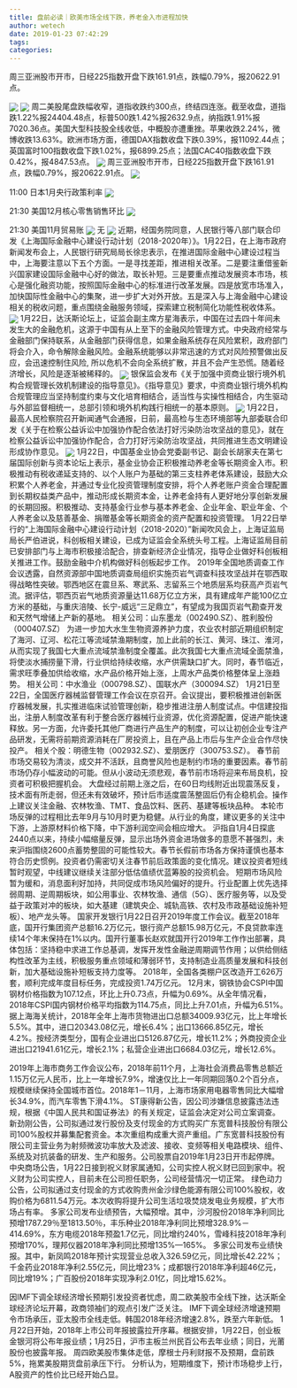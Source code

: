 ```yaml
---
title: 盘前必读｜欧美市场全线下跌，养老金入市进程加快
author: wetech
date: 2019-01-23 07:42:29
tags: 
categories: 
---
```

周三亚洲股市开市，日经225指数开盘下跌161.91点，跌幅0.79%，报20622.91点。
<!-- more -->
<img align="center" border="0" src="https://imgcdn.yicai.com/uppics/images/2018/11/5795dce2c13c12cd19ef68151420a6d2.jpg" />
<img align="center" border="0" src="https://imgcdn.yicai.com/uppics/images/2019/01/eb4ce271a30e5381fe24a664769b6ff4.jpg" />
周二美股尾盘跌幅收窄，道指收跌约300点，终结四连涨。截至收盘，道指跌1.22%报24404.48点，标普500跌1.42%报2632.9点，纳指跌1.91%报7020.36点。美国大型科技股全线收低，中概股亦遭重挫。苹果收跌2.24%，微博收跌13.63%。欧洲市场方面，德国DAX指数收盘下跌0.39%，报11092.44点；英国富时100指数收盘下跌1.02%，报6899.25点；法国CAC40指数收盘下跌0.42%，报4847.53点。
<img align="center" border="0" src="https://imgcdn.yicai.com/uppics/images/2018/11/1115fd943822077aad8679290e0a4854.jpg" />
周三亚洲股市开市，日经225指数开盘下跌161.91点，跌幅0.79%，报20622.91点。
<img align="center" border="0" src="https://imgcdn.yicai.com/uppics/images/2019/01/556a97aaa5c4f3aaf33c3b23792d852e.jpg" />
11:00 日本1月央行政策利率
<img align="center" border="0" src="https://imgcdn.yicai.com/uppics/images/2019/01/8188a571f2973af64475eeb06ac3c6b5.jpg" />
21:30 美国12月核心零售销售环比
<img align="center" border="0" src="https://imgcdn.yicai.com/uppics/images/2019/01/efe915771b4f65f580ae857c85897508.jpg" />
21:30 美国11月贸易账
<img align="center" border="0" src="https://imgcdn.yicai.com/uppics/images/2019/01/d81f39cc89a6aaff8d64e728f13d02c2.jpg" />
无
<img align="center" border="0" src="https://imgcdn.yicai.com/uppics/images/2018/11/9d8e2d90a2b37391ca779f15a10018b0.jpg" />
近期，经国务院同意，人民银行等八部门联合印发《上海国际金融中心建设行动计划（2018-2020年）》。1月22日，在上海市政府新闻发布会上，人民银行研究局局长徐忠表示，在推进国际金融中心建设过程当中，上海要注意以下五个方面。一是寻找差距，推进相关改革。二是要注重借鉴新兴国家建设国际金融中心好的做法，取长补短。三是要重点推动发展资本市场，核心是强化融资功能，按照国际金融中心的标准进行改革发展。四是放宽市场准入，加快国际性金融中心的集聚，进一步扩大对外开放。五是深入与上海金融中心建设相关的税收问题，重点围绕金融服务领域，探索建立税制简化功能性税收体系。
<img align="center" border="0" src="https://imgcdn.yicai.com/uppics/images/2018/11/3fe87f78bb215979ccf7a8b1a382813c.jpg" />
1月22日，达沃斯论坛上，证监会副主席方星海表示，中国在过去四十年间未发生大的金融危机，这源于中国有从上至下的金融风险管理方式。中央政府经常与金融部门保持联系，从金融部门获得信息，如果金融系统存在风险累积，政府部门将会介入，命令解除金融风险。金融系统能够以非常迅速的方式对风险预警做出反应，会迅速控制住风险, 所以危机不会向全系统扩散，并且不会产生恐慌。随着经济增长，风险是逐渐被稀释的。
<img align="center" border="0" src="https://imgcdn.yicai.com/uppics/images/2018/11/10271f820278a7057d79730f65d39711.jpg" />
银保监会发布《关于加强中资商业银行境外机构合规管理长效机制建设的指导意见》。《指导意见》要求，中资商业银行境外机构合规管理应当坚持制度约束与文化培育相结合，适当性与实操性相结合，内生驱动与外部监督相统一，总部引领和境外机构践行相统一的基本原则。
<img align="center" border="0" src="https://imgcdn.yicai.com/uppics/images/2019/01/5b74b539a88a0dcdfc3710b856670e24.jpg" />
1月22日，最高人民检察院召开新闻通气会通报，日前，最高检与生态环境部等九部委联合印发《关于在检察公益诉讼中加强协作配合依法打好污染防治攻坚战的意见》，就在检察公益诉讼中加强协作配合，合力打好污染防治攻坚战，共同推进生态文明建设形成协作意见。
<img align="center" border="0" src="https://imgcdn.yicai.com/uppics/images/2018/11/781b132626e7c57022d1491e8f3a175c.jpg" />
1月22日，中国基金业协会党委副书记、副会长胡家夫在第七届国际创新与资本论坛上表示，基金业协会正积极推动养老金等长期资金入市。积极推动有税收递延支持的、以个人账户为基础的第三支柱养老体系建设，鼓励大众积累个人养老金，并通过专业化投资管理制度安排，将个人养老账户资金合理配置到长期权益类产品中，推动形成长期资本金，让养老金持有人更好地分享创新发展的长期回报。积极推动、支持基金行业参与基本养老金、企业年金、职业年金、个人养老金以及慈善基金、捐赠基金等长期资金的资产配置和投资管理。
1月22日举行的“上海国际金融中心建设行动计划（2018-2020）”新闻吹风会上，上海证监局局长严伯进说，科创板相关建设，已成为证监会全系统头号工程。上海证监局目前已安排部门与上海市积极接洽配合，排查新经济企业情况，指导企业做好科创板相关推进工作。鼓励金融中介机构做好科创板起步工作。
2019年全国地质调查工作会议透露，自然资源部中国地质调查局组织实施页岩气调查科技攻坚战并在鄂西取得战略性突破。鄂西地区在震旦系、寒武系、志留系三个地质层系均获高产页岩气流。据评估，鄂西页岩气地质资源量达11.68万亿立方米，具有建成年产能100亿立方米的基础，与重庆涪陵、长宁-威远“三足鼎立”，有望成为我国页岩气勘查开发和天然气增储上产新的基地。
相关公司：山东墨龙（002490.SZ）、胜利股份（000407.SZ）
为进一步加大水生生物资源养护力度，农业农村部近期组织制定了海河、辽河、松花江等流域禁渔期制度，加上此前的长江、黄河、珠江、淮河，从而实现了我国七大重点流域禁渔制度全覆盖。此次我国七大重点流域全面禁渔，将使淡水捕捞量下滑，行业供给持续收缩，水产供需缺口扩大。同时，春节临近，需求旺季叠加供给收缩，水产品价格开始上涨，上周水产品类价格整体呈上涨趋势。
相关公司：中水渔业（000798.SZ）、国联水产（300094.SZ）
1月21日至22日，全国医疗器械监督管理工作会议在京召开。会议提出，要积极推进创新医疗器械发展，扎实推进临床试验管理创新，稳步推进注册人制度试点。中信建投指出，注册人制度改革有利于整合医疗器械行业资源，优化资源配置，促进产能快速释放。另一方面，允许委托其他厂商进行产品生产的制度，可以让初创企业专注产品研发，无需将前期资源消耗在厂房投资上，且在产品上市后与生产企业合作尽快投产。
相关个股：明德生物（002932.SZ）、爱朋医疗（300753.SZ）。
春节前市场交易较为清淡，成交并不活跃，且商誉风险也是制约市场的重要因素。春节前市场仍存小幅波动的可能。但从小波动无须悲观，春节前市场将迎来布局良机，投资者可积极把握机会。
大盘经过前期上涨之后，在60日均线附近出现震荡反复，技术面有所走弱，但还未有效破坏，预计后市适度震荡整固后仍有企稳机会。操作上建议关注金融、农林牧渔、TMT、食品饮料、医药、基建等板块品种。
本轮市场反弹的过程相比去年9月与10月时更为稳健。从行业的角度，建议更多的关注中下游，上游原材料价格下降，中下游利润空间会相应增大。
沪指自1月4日探底2440点以来，持续小幅缩量反弹，显示出场外资金进场做多的意愿不甚强烈，未来沪指围绕2600点蓄势整固的可能性较大。春节长假前市场各方保持谨慎也基本符合历史惯例。投资者仍需密切关注春节前后政策面的变化情况。建议投资者短线暂时观望，中线建议继续关注部分低估值绩优蓝筹股的投资机会。
短期市场风险暂为缓和，消息面利好加持，共同促成市场风险偏好的提升。行业配置上优先选择弱周期、逆周期板块，如公用事业、农林牧渔、通信（5G）、医疗服务等，以及受益于政策对冲的板块，如大基建（建筑央企、城轨高铁、农村及市政基础设施补短板）、地产龙头等。
国家开发银行1月22日召开2019年度工作会议。截至2018年底，国开行集团资产总额16.2万亿元，银行资产总额15.98万亿元，不良贷款率连续14个年末保持在1%以内。国开行董事长赵欢就国开行2019年工作作出部署，具体包括：坚持稳中求进工作总基调，发挥开发性金融逆周期调节作用；以供给侧结构性改革为主线，积极服务重点领域和薄弱环节，支持制造业高质量发展和科技创新，加大基础设施补短板支持力度等。
2018年，全国各类棚户区改造开工626万套，顺利完成年度目标任务，完成投资1.74万亿元。
12月末，钢铁协会CSPI中国钢材价格指数为107.12点，环比上升0.73点，升幅为0.69%。从全年情况看，2018年CSPI国内钢材价格平均指数为114.75点，同比上升7.01点，升幅为6.51%。
据上海海关统计，2018年全年上海市货物进出口总额34009.93亿元，比上年增长5.5%。其中，进口20343.08亿元，增长6.4%；出口13666.85亿元，增长4.2%。按经济类型分，国有企业进出口5126.87亿元，增长11.2%；外商投资企业进出口21941.61亿元，增长2.1%；私营企业进出口6684.03亿元，增长12.6%。
 
2019年上海市商务工作会议公布，2018年前11个月，上海社会消费品零售总额近1.15万亿元人民币，比上一年增长7.9%，增速仅比上一年同期回落0.2个百分点，规模继续保持全国城市首位。2018年1－11月，上海市场家用电器零售同比大幅增长34.9%，而汽车零售下滑4.1%。
ST康得新公告，因公司涉嫌信息披露违法违规，根据《中国人民共和国证券法》的有关规定，证监会决定对公司立案调查。
新劲刚公告，公司拟通过发行股份及支付现金的方式购买广东宽普科技股份有限公司100%股权并募集配套资金。本次重组构成重大资产重组。广东宽普科技股份有限公司主营业务为射频微波功率放大及滤波、接收、变频等相关电路模块、组件、系统及对抗装备的研发、生产和服务。公司股票自2019年1月23日开市起停牌。
中央商场公告，1月22日接到祝义财家属通知，公司实控人祝义财已回到家中。祝义财为公司实控人，目前未在公司担任职务，公司经营情况一切正常。
绿色动力公告，公司拟通过支付现金的方式收购贵州金沙绿色能源有限公司100%股权，收购价格为6811.54万元。本次收购将提升公司生活垃圾焚烧发电业务规模，扩大市场占有率。
多家公司发布业绩预告，大幅预增。其中，沙河股份2018年净利同比预增1787.29％至1813.50％，丰乐种业2018年净利同比预增328.9%－414.69%，东方电缆2018年预盈1.7亿元，同比增约240%，雪峰科技2018年净利预增170%，理邦仪器2018年净利同比预增135%—165%。
多家公司发布业绩快报。其中，新凤鸣2018年预计实现营业总收入326.59亿元，同比增长42.22%；千金药业2018年净利2.55亿元，同比增23%；成都银行2018年净利超46亿元，同比增19%；广百股份2018年实现净利2.01亿，同比增15.62%。
 
 
因IMF下调全球经济增长预期引发投资者忧虑，周二欧美股市全线下挫，达沃斯全球经济论坛开幕，政商领袖们的观点引发广泛关注。
IMF下调全球经济增速预期令市场承压，亚太股市全线走低。韩国2018年经济增速2.8%，跌至六年新低。
1月22日开始，2018年上市公司年报披露拉开序幕。根据安排，1月22日，创业板金银河将公布年报业绩；1月25日，沪市主板兰州民百公布去年业绩；同日，光莆股份也披露年报。
周四欧美股市集体走低，摩根士丹利财报不及预期，盘前跌5%，拖累美股期货盘前承压下行。
分析认为，短期维度下，预计市场稳步上行，A股资产的性价比已经开始凸显。
